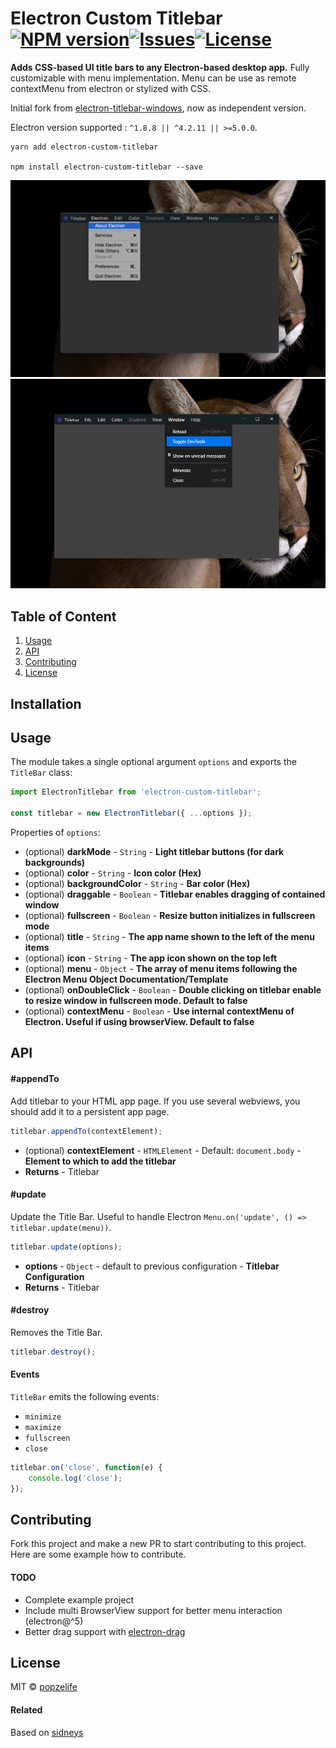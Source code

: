 
# Electron Custom Titlebar [![NPM version](https://img.shields.io/npm/v/electron-custom-titlebar)](https://www.npmjs.com/package/electron-custom-titlebar)[![Issues](https://img.shields.io/github/issues/popzelife/electron-custom-titlebar)](https://github.com/popzelife/electron-custom-titlebar/issues)[![License](https://img.shields.io/npm/l/electron-custom-titlebar)](https://github.com/popzelife/electron-custom-titlebar/blob/master/LICENSE)

**Adds CSS-based UI title bars to any Electron-based desktop app.**
Fully customizable with menu implementation. Menu can be use as remote contextMenu from electron or stylized with CSS.

Initial fork from [electron-titlebar-windows](https://github.com/sidneys/electron-titlebar-windows), now as independent version.

Electron version supported : `^1.8.8 || ^4.2.11 || >=5.0.0`.

```
yarn add electron-custom-titlebar

npm install electron-custom-titlebar --save
```

![screen](https://raw.githubusercontent.com/popzelife/electron-custom-titlebar/master/screen.png)
![screen2](https://raw.githubusercontent.com/popzelife/electron-custom-titlebar/master/screen2.png)

## Table of Content

1. [Usage](#usage)
2. [API](#api)
3. [Contributing](#contributing)
4. [License](#license)

## Installation


## Usage

The module takes a single optional argument `options` and exports the `TitleBar` class:

```js
import ElectronTitlebar from 'electron-custom-titlebar';

const titlebar = new ElectronTitlebar({ ...options });
```

Properties of `options`:
 - (optional) **darkMode** - `String` - **Light titlebar buttons (for dark backgrounds)**
 - (optional) **color** - `String` - **Icon color (Hex)**
 - (optional) **backgroundColor** - `String` - **Bar color (Hex)**
 - (optional) **draggable** - `Boolean` - **Titlebar enables dragging of contained window**
 - (optional) **fullscreen** - `Boolean` - **Resize button initializes in fullscreen mode**
 - (optional) **title** - `String` - **The app name shown to the left of the menu items**
 - (optional) **icon** - `String` - **The app icon shown on the top left**
 - (optional) **menu** - `Object` - **The array of menu items following the Electron Menu Object Documentation/Template**
 - (optional) **onDoubleClick** - `Boolean` - **Double clicking on titlebar enable to resize window in fullscreen mode. Default to false**
 - (optional) **contextMenu** - `Boolean` - **Use internal contextMenu of Electron. Useful if using browserView. Default to false**

## API

#### #appendTo

Add titlebar to your HTML app page. If you use several webviews, you should add it to a persistent app page.

```js
titlebar.appendTo(contextElement);
```

 - (optional) **contextElement** - `HTMLElement` - Default: `document.body` - **Element to which to add the titlebar**
 - **Returns** - Titlebar

#### #update

Update the Title Bar. Useful to handle Electron `Menu.on('update', () => titlebar.update(menu))`.

```js
titlebar.update(options);
```

 - **options** - `Object` - default to previous configuration - **Titlebar Configuration**
 - **Returns** - Titlebar

#### #destroy

Removes the Title Bar.

```js
titlebar.destroy();
```

#### Events

`TitleBar` emits the following events:

- `minimize`
- `maximize`
- `fullscreen`
- `close`

```js
titlebar.on('close', function(e) {
    console.log('close');
});
```

## Contributing

Fork this project and make a new PR to start contributing to this project. Here are some example how to contribute.

#### TODO

- Complete example project
- Include multi BrowserView support for better menu interaction (electron@^5)
- Better drag support with [electron-drag](https://www.npmjs.com/package/electron-drag)

## License

MIT © [popzelife](https://taurus.sh)

#### Related

Based on [sidneys](http://sidneys.github.io)
